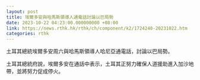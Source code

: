 ```yaml
---
layout: post
title: 埃爾多安與哈馬斯領導人通電話討論以巴局勢
date: 2023-10-22 04:23:00.000000000 +08:00
link: https://news.rthk.hk/rthk/ch/component/k2/1724240-20231022.htm
categories: rthk
---
```


土耳其總統埃爾多安周六與哈馬斯領導人哈尼亞通電話，討論以巴局勢。

土耳其總統府說，埃爾多安在通話中表示，土耳其正努力確保人道援助進入加沙地帶，並將努力促成停火。
